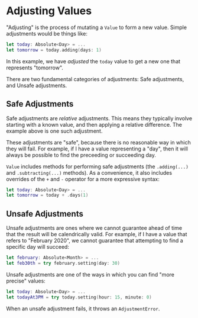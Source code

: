 # Adjusting Values

"Adjusting" is the process of mutating a `Value` to form a new value. Simple adjustments would be things like:

```swift
let today: Absolute<Day> = ...
let tomorrow = today.adding(days: 1)
```

In this example, we have _adjusted_ the `today` value to get a new one that represents "tomorrow".

There are two fundamental categories of adjustments: Safe adjustments, and Unsafe adjustments.

## Safe Adjustments

Safe adjustments are *relative* adjustments. This means they typically involve starting with a known value, and then applying a relative difference. The example above is one such adjustment.

These adjustments are "safe", because there is no reasonable way in which they will fail. For example, if I have a value representing a "day", then it will always be possible to find the preceeding or succeeding day.

`Value` includes methods for performing safe adjustments (the `.adding(...)` and `.subtracting(...)` methods). As a convenience, it also includes overrides of the `+` and `-` operator for a more expressive syntax:

```swift
let today: Absolute<Day> = ...
let tomorrow = today + .days(1)
```

## Unsafe Adjustments

Unsafe adjustments are ones where we cannot guarantee ahead of time that the result will be calendrically valid. For example, if I have a value that refers to "February 2020", we cannot guarantee that attempting to find a specific day will succeed:

```swift
let february: Absolute<Month> = ...
let feb30th = try february.setting(day: 30)
```

Unsafe adjustments are one of the ways in which you can find "more precise" values:

```swift
let today: Absolute<Day> = ...
let todayAt3PM = try today.setting(hour: 15, minute: 0)
```

When an unsafe adjustment fails, it throws an `AdjustmentError`.
